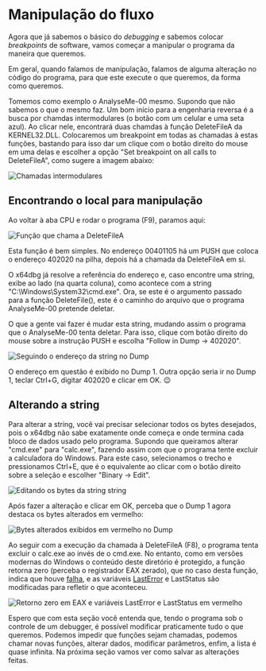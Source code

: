 # Manipulação do fluxo

Agora que já sabemos o básico do _debugging_ e sabemos colocar _breakpoints_ de software, vamos começar a manipular o programa da maneira que queremos.

Em geral, quando falamos de manipulação, falamos de alguma alteração no código do programa, para que este execute o que queremos, da forma como queremos.

Tomemos como exemplo o AnalyseMe-00 mesmo. Supondo que não sabemos o que o mesmo faz. Um bom início para a engenharia reversa é a busca por chamdas intermodulares \(o botão com um celular e uma seta azul\). Ao clicar nele, encontrará duas chamdas à função DeleteFileA da KERNEL32.DLL. Colocaremos um breakpoint em todas as chamadas à estas funções, bastando para isso dar um clique com o botão direito do mouse em uma delas e escolher a opção "Set breakpoint on all calls to DeleteFileA", como sugere a imagem abaixo:

![Chamadas intermodulares](../.gitbook/assets/manipulacao_intermodular_calls.png)

## Encontrando o local para manipulação

Ao voltar à aba CPU e rodar o programa \(F9\), paramos aqui:

![Fun&#xE7;&#xE3;o que chama a DeleteFileA](../.gitbook/assets/manipulacao_deletefilea.png)

Esta função é bem simples. No endereço 00401105 há um PUSH que coloca o endereço 402020 na pilha, depois há a chamada da DeleteFileA em si.

O x64dbg já resolve a referência do endereço e, caso encontre uma string, exibe ao lado \(na quarta coluna\), como acontece com a string "C:\Windows\System32\cmd.exe". Ora, se este é o argumento passado para a função DeleteFile\(\), este é o caminho do arquivo que o programa AnalyseMe-00 pretende deletar.

O que a gente vai fazer é mudar esta string, mudando assim o programa que o AnalyseMe-00 tenta deletar. Para isso, clique com botão direito do mouse sobre a instrução PUSH e escolha "Follow in Dump -&gt; 402020".

![Seguindo o endere&#xE7;o da string no Dump](../.gitbook/assets/manipulacao_follow_in_dump.png)

O endereço em questão é exibido no Dump 1. Outra opção seria ir no Dump 1, teclar Ctrl+G, digitar 402020 e clicar em OK. 😉

## Alterando a string

Para alterar a string, você vai precisar selecionar todos os bytes desejados, pois o x64dbg não sabe exatamente onde começa e onde termina cada bloco de dados usado pelo programa. Supondo que queiramos alterar "cmd.exe" para "calc.exe", fazendo assim com que o programa tente excluir a calculadora do Windows. Para este caso, selecionamos o trecho e pressionamos Ctrl+E, que é o equivalente ao clicar com o botão direito sobre a seleção e escolher "Binary -&gt; Edit".

![Editando os bytes da string string](../.gitbook/assets/manipulacao_edit_string.png)

Após fazer a alteração e clicar em OK, perceba que o Dump 1 agora destaca os bytes alterados em vermelho:

![Bytes alterados exibidos em vermelho no Dump](../.gitbook/assets/manipulacao_dump_alterado.png)

Ao seguir com a execução da chamada à DeleteFileA \(F8\), o programa tenta excluir o calc.exe ao invés de o cmd.exe. No entanto, como em versões modernas do Windows o conteúdo deste diretório é protegido, a função retorna zero \(perceba o registrador EAX zerado\), que no caso desta função, indica que houve [falha](https://docs.microsoft.com/en-us/windows/win32/api/fileapi/nf-fileapi-deletefilea#return-value), e as variáveis [LastError](https://docs.microsoft.com/en-us/windows/win32/debug/last-error-code) e LastStatus são modificadas para refletir o que aconteceu.

![Retorno zero em EAX e vari&#xE1;veis LastError e LastStatus em vermelho](../.gitbook/assets/manipulacao_lasterror.png)

Espero que com esta seção você entenda que, tendo o programa sob o controle de um debugger, é possível modificar praticamente tudo o que queremos. Podemos impedir que funções sejam chamadas, podemos chamar novas funções, alterar dados, modificar parâmetros, enfim, a lista é quase infinita. Na próxima seção vamos ver como salvar as alterações feitas.


